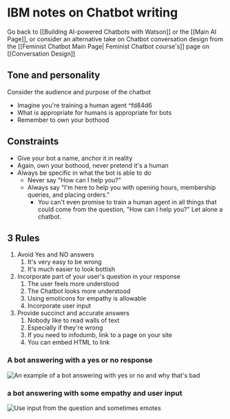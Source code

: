 # IBM notes on Chatbot writing

Go back to [[Building AI-powered Chatbots with Watson]] or the [[Main AI Page]], or consider an alternative take on Chatbot conversation design from the [[Feminist Chatbot Main Page| Feminist Chatbot course's]] page on [[Conversation Design]]

## Tone and personality

Consider the audience and purpose of the chatbot

- Imagine you're training a human agent ^fd84d6
- What is appropriate for humans is appropriate for bots
- Remember to own your bothood

## Constraints

- Give your bot a name, anchor it in reality
- Again, own your bothood, never pretend it's a human
- Always be specific in what the bot is able to do
	- Never say "How can I help you?"
	- Always say "I'm here to help you with opening hours, membership queries, and placing orders."
		- You can't even promise to train a human agent in all things that could come from the question, "How can I help you?" Let alone a chatbot.

## 3 Rules

1. Avoid Yes and NO answers
	1. It's very easy to be wrong
	2. It's much easier to look bottish
2. Incorporate part of your user's question in your response
	1. The user feels more understood
	2. The Chatbot looks more understood
	3. Using emoticons for empathy is allowable
	4. Incorporate user input
3. Provide succinct and accurate answers
	1. Nobody like to read walls of text
	2. Especially if they're wrong
	3. If you need to infodumb, link to a page on your site
	4. You can embed HTML to link



### A bot answering with a yes or no response

![An example of a bot answering with yes or no and why that's bad](https://i.imgur.com/8obx6f6.png)

### a bot answering with some empathy and user input

![Use input from the question and sometimes emotes](https://i.imgur.com/SNjzVk3.png)